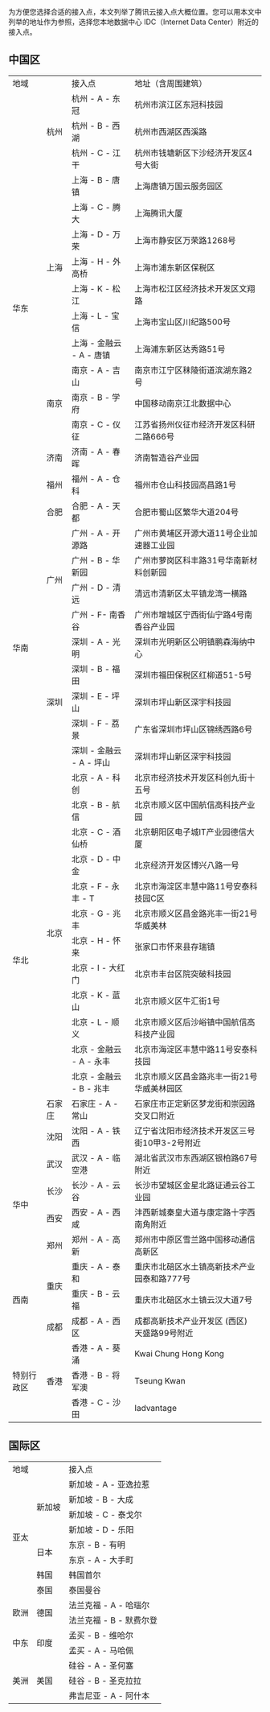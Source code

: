 为方便您选择合适的接入点，本文列举了腾讯云接入点大概位置。您可以用本文中列举的地址作为参照，选择您本地数据中心 IDC（Internet Data Center）附近的接入点。


## 中国区
<table>
<tr>
<td colspan=2>地域</td>
<td>接入点</td>
<td>地址（含周围建筑）</td>
</tr>
<tr>
<td rowspan=16>华东</td>
<td rowspan=3>杭州</td>
<td >杭州 - A - 东冠</td>
<td >杭州市滨江区东冠科技园</td>
<tr >
<td >杭州 - B - 西湖</td>
<td >杭州市西湖区西溪路</td>
</tr>
<tr >
<td >杭州 - C - 江干</td>
<td >杭州市钱塘新区下沙经济开发区4号大街</td>
</tr>
<tr >
<td rowspan=7>上海</td>
<td >上海 - B - 唐镇</td>
<td >上海唐镇万国云服务园区</td>
</tr>
<tr >
<td >上海 - C - 腾大</td>
<td >上海腾讯大厦</td>
</tr>
<tr >
<td >上海 - D - 万荣</td>
<td >上海市静安区万荣路1268号</td>
</tr>
<tr >
<td >上海 - H - 外高桥 </td>
<td >上海市浦东新区保税区</td>
</tr>
<tr >
<td >上海 - K - 松江 </td>
<td >上海市松江区经济技术开发区文翔路</td>
</tr>
<tr >
<td >上海 - L - 宝信 </td>
<td >上海市宝山区川纪路500号</td>
</tr>

<tr>
<td >上海 - 金融云 - A - 唐镇</td>
<td >上海浦东新区达秀路51号</td>
</tr>
<tr >
<td rowspan=3>南京</td>
<td>南京 - A - 吉山</td>
<td >南京市江宁区秣陵街道滨湖东路2号</td>
</tr>
<tr >
<td >南京 - B - 学府</td>
<td>中国移动南京江北数据中心</td>
</tr>
<tr >
<td >南京 - C - 仪征</td>
<td >江苏省扬州仪征市经济开发区科研二路666号</td>
</tr>
<tr >
<td>济南</td>
<td>济南 - A - 春晖</td>
<td >济南智造谷产业园</td>
</tr>
<tr >
<td >福州</td>
<td >福州 - A - 仓科</td>
<td >福州市仓山科技园高昌路1号</td>
</tr>
<tr >
<td >合肥</td>
<td >合肥 - A - 天都</td>
<td >合肥市蜀山区繁华大道204号</td>
</tr>

<tr >
<td rowspan=9>华南</td>
<td rowspan=4>广州</td>
<td >广州 - A - 开源路</td>
<td >广州市黄埔区开源大道11号企业加速器工业园</td>
</tr>
<tr >
<td >广州 - B - 华新园</td>
<td >广州市萝岗区科丰路31号华南新材料创新园</td>
</tr>
<tr >
<td >广州 - D - 清远</td>
<td > 清远市清新区太平镇龙湾一横路</td>
</tr>
<tr >
<td >广州 - F- 南香谷</td>
<td >广州市增城区宁西街仙宁路4号南香谷产业园</td>
</tr>
<tr >
<td rowspan=5>深圳</td>
<td >深圳 - A - 光明</td>
<td >深圳市光明新区公明镇鹏森海纳中心</td>
</tr>
<tr >
<td >深圳 - B - 福田</td>
<td >深圳市福田保税区红柳道51-5号</td>
</tr>
<tr >
<td >深圳 - E - 坪山</td>
<td >深圳市坪山新区深宇科技园</td>
</tr>
<tr >
<td >深圳 - F - 荔景</td>
<td >广东省深圳市坪山区锦绣西路6号</td>
</tr>
<tr >
<td >深圳 - 金融云 - A - 坪山</td>
<td >深圳市坪山新区深宇科技园</td>
</tr>
<tr >
<td rowspan=14 >华北</td>
<td rowspan=12>北京</td>
<td >北京 - A - 科创</td>
<td >北京市经济技术开发区科创九街十五号</td>
</tr>

<tr >
<td >北京 - B - 航信</td>
<td >北京市顺义区中国航信高科技产业园</td>
</tr>

<tr >
<td >北京 - C - 酒仙桥</td>
<td>北京朝阳区电子城IT产业园德信大厦</td>
</tr>
<tr >
<td >北京 - D - 中金</td>
<td >北京经济开发区博兴八路一号</td>
</tr>
<tr >
<td >北京 - F - 永丰 - T</td>
<td >北京市海淀区丰慧中路11号安泰科技园C区</td>
</tr>
<tr >
<td >北京 - G - 兆丰</td>
<td >北京市顺义区昌金路兆丰一街21号华威美林</td>
</tr>
<tr >
<td >北京 - H - 怀来</td>
<td >张家口市怀来县存瑞镇</td>
</tr>
<tr >
<td >北京 - I - 大红门</td>
<td >北京市丰台区院突破科技园</td>
</tr>
<tr >
<td >北京 - K - 蓝山</td>
<td >北京市顺义区牛汇街1号</td>
</tr>
<tr >
<td >北京 - L - 顺义</td>
<td >北京市顺义区后沙峪镇中国航信高科技产业园</td>
</tr>
<tr >
<td >北京 - 金融云 - A - 永丰</td>
<td >北京市海淀区丰慧中路11号安泰科技园</td>
</tr>
<tr >
<td >北京 - 金融云 - B - 兆丰</td>
<td >北京市顺义区昌金路兆丰一街21号华威美林园区</td>
</tr>
<tr >
<td >石家庄</td>
<td >石家庄 - A - 常山</td>
<td >石家庄市正定新区梦龙街和崇因路交叉口附近</td>
</tr>
<tr >
<td >沈阳</td>
<td >沈阳 - A - 铁西</td>
<td >辽宁省沈阳市经济技术开发区三号街10甲3-2号附近</td>
</tr>
<tr >
<td rowspan=4 >华中</td>
<td >武汉</td>
<td >武汉 - A - 临空港</td>
<td>湖北省武汉市东西湖区银柏路67号附近</td>
</tr>
<tr >
<td >长沙</td>
<td >长沙 - A - 云谷</td>
<td >长沙市望城区金星北路证通云谷工业园</td>
</tr>
<tr >
<td >西安</td>
<td >西安 - A - 西咸</td>
<td >沣西新城秦皇大道与康定路十字西南角附近</td>
</tr>
<tr >
<td >郑州</td>
<td >郑州 - A - 高新</td>
<td >郑州市中原区雪兰路中国移动通信高新区</td>
</tr>
<tr >
<td rowspan=3 >西南</td>
<td rowspan=2>重庆</td>
<td >重庆 - A - 泰和</td>
<td >重庆市北碚区水土镇高新技术产业园泰和路777号</td>
</tr>
<tr >
<td >重庆 - B - 云福</td>
<td >重庆市北碚区水土镇云汉大道7号</td>
</tr>
<tr >
<td >成都</td>
<td >成都 - A - 西区</td>
<td >成都高新技术产业开发区 (西区) 天盛路99号附近</td>
</tr>
<tr >
<td rowspan=3 >特别行政区</td>
<td rowspan=3>香港</td>
<td >香港 - A - 葵涌</td>
<td >Kwai Chung Hong Kong</td>
</tr>
<tr >
<td >香港 - B - 将军澳</td>
<td >Tseung Kwan</td>
</tr>
<tr >
<td >香港 - C - 沙田</td>
<td >Iadvantage</td>
</tr>
</table>

## 国际区
<table >
<tr >
<td colspan=2 >地域</td>
<td >接入点</td>
</tr>
<tr >
<td rowspan=8 >亚太</td>
<td rowspan=4>新加坡</td>
<td >新加坡 - A - 亚逸拉惹</td>
</tr>
<tr >
<td >新加坡 - B - 大成</td>
</tr>
<tr >
<td >新加坡 - C - 泰戈尔</td>
</tr>
<tr >
<td >新加坡 - D - 乐阳</td>
</tr>
<tr >
<td rowspan=2 >日本</td>
<td >东京 - B - 有明</td>
</tr>
<tr >
<td >东京 - A - 大手町</td>
</tr>
<tr>
<td >韩国</td>
<td >韩国首尔</td>
</tr>
<tr>
<td >泰国</td>
<td >泰国曼谷</td>
</tr>
<tr>
<td rowspan=2>欧洲</td>
<td rowspan=2 >德国</td>
<td >法兰克福 - A - 哈瑙尔</td>
</tr>
<tr>
<td >法兰克福 - B - 默费尔登</td>
</tr>

<tr >
<td rowspan=2 >中东</td>
<td rowspan=2 >印度</td>
<td >孟买 - B - 维哈尔</td>
</tr>
<tr >
<td >孟买 - A - 马哈佩</td>
</tr>
<tr >
<td rowspan=3 >美洲</td>
<td  rowspan=3 >美国</td>
<td >硅谷 - A - 圣何塞</td>
</tr>
<tr >
<td >硅谷 - B - 圣克拉拉</td>
</tr>
<tr >
<td >弗吉尼亚 - A - 阿什本</td>
</tr>
</table>
